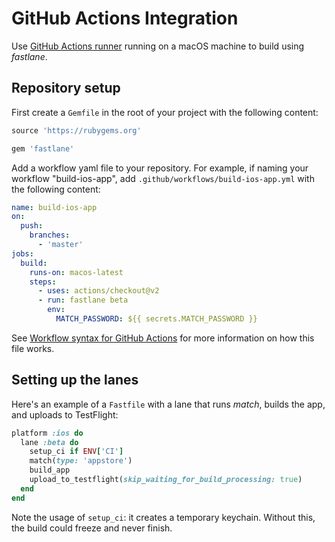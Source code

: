 # GitHub Actions Integration

Use [GitHub Actions runner](https://docs.github.com/en/actions/using-github-hosted-runners/about-github-hosted-runners) running on a macOS machine to build using _fastlane_.

## Repository setup

First create a `Gemfile` in the root of your project with the following content:

```ruby
source 'https://rubygems.org'

gem 'fastlane'
```

Add a workflow yaml file to your repository. For example, if naming your workflow "build-ios-app", add `.github/workflows/build-ios-app.yml` with the following content:

```yml
name: build-ios-app
on:
  push:
    branches:
      - 'master'
jobs:
  build:
    runs-on: macos-latest
    steps:
      - uses: actions/checkout@v2
      - run: fastlane beta
        env:
          MATCH_PASSWORD: ${{ secrets.MATCH_PASSWORD }}
```

See [Workflow syntax for GitHub Actions](https://docs.github.com/en/actions/reference/workflow-syntax-for-github-actions) for more information on how this file works.

## Setting up the lanes

Here's an example of a `Fastfile` with a lane that runs _match_, builds the app, and uploads to TestFlight:

```ruby
platform :ios do
  lane :beta do
    setup_ci if ENV['CI']
    match(type: 'appstore')
    build_app
    upload_to_testflight(skip_waiting_for_build_processing: true)
  end
end
```

Note the usage of `setup_ci`: it creates a temporary keychain. Without this, the build could freeze and never finish.
